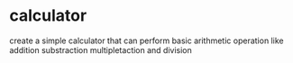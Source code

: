 # calculator
create a simple calculator that can perform basic arithmetic operation like addition substraction multipletaction and division
